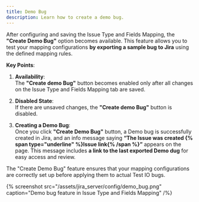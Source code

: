 ```yaml
---
title: Demo Bug
description: Learn how to create a demo bug.
---
```


After configuring and saving the Issue Type and Fields Mapping, the **"Create Demo Bug"** option becomes available. This feature allows you to test your mapping configurations **by exporting a sample bug to Jira** using the defined mapping rules.

**Key Points**:

1. **Availability**:  
   The **"Create demo Bug"** button becomes enabled only after all changes on the Issue Type and Fields Mapping tab are saved.

2. **Disabled State**:  
   If there are unsaved changes, the **"Create demo Bug"** button is disabled.

3. **Creating a Demo Bug**:  
   Once you click **"Create Demo Bug"** button, a Demo bug is successfully created in Jira, and an info message saying **“The Issue was created {% span type="underline" %}Issue link{% /span %}”** appears on the page. This message includes **a link to the last exported Demo dug** for easy access and review.

The "Create Demo Bug" feature ensures that your mapping configurations are correctly set up before applying them to actual Test IO bugs.

{% screenshot src="/assets/jira_server/config/demo_bug.png" caption="Demo bug feature in Issue Type and Fields Mapping" /%}
